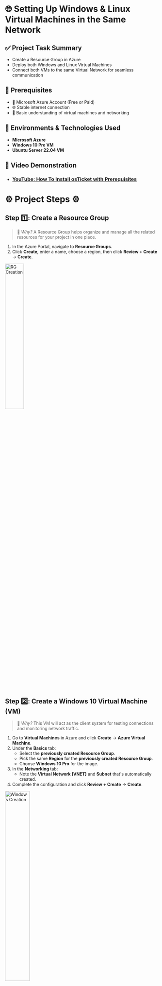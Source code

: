 <h1> 🌐 Setting Up Windows & Linux Virtual Machines in the Same Network </h1>

## ✅ Project Task Summary

- Create a Resource Group in Azure  
- Deploy both Windows and Linux Virtual Machines  
- Connect both VMs to the same Virtual Network for seamless communication  

## 📌 Prerequisites

- 🔐 Microsoft Azure Account (Free or Paid)  
- 🌐 Stable internet connection  
- 🧠 Basic understanding of virtual machines and networking  

## 🔗 Environments & Technologies Used 

- **Microsoft Azure**  
- **Windows 10 Pro VM**  
- **Ubuntu Server 22.04 VM**  

## 🎥 Video Demonstration

- ### [YouTube: How To Install osTicket with Prerequisites](https://www.youtube.com)
  
<h1> ⚙️ Project Steps ⚙️ </h1>


## Step 1️⃣: Create a Resource Group  

>📌 *Why?* A Resource Group helps organize and manage all the related resources for your project in one place.

1. In the Azure Portal, navigate to **Resource Groups**.  
2. Click **Create**, enter a name, choose a region, then click **Review + Create** → **Create**.

<p>
<img src="https://imgur.com/DXPxCjA.png" height="35%" width="35%" alt="RG Creation">
</p>

<br>

## Step 2️⃣: Create a Windows 10 Virtual Machine (VM)  

>📌 *Why?* This VM will act as the client system for testing connections and monitoring network traffic.

1. Go to **Virtual Machines** in Azure and click **Create** → **Azure Virtual Machine**.  
2. Under the **Basics** tab:  
   - Select the **previously created Resource Group**.
   - Pick the same **Region** for the **previously created Resource Group**.
   - Choose **Windows 10 Pro** for the image.  
3. In the **Networking** tab:  
   - Note the **Virtual Network (VNET)** and **Subnet** that's automatically created.  
4. Complete the configuration and click **Review + Create** → **Create**.

<p>
<img src="https://imgur.com/HFnUwht.png" height="40%" width="40%" alt="Windows Creation">
</p>

<br>

## Step 3️⃣: Create a Linux (Ubuntu) Virtual Machine (VM)  

>📌 *Why?* The Linux VM acts as the second system in the network, allowing you to simulate communication between two machines.

1. Go to **Virtual Machines** and click **Create** → **Azure Virtual Machine**.  
2. Under the **Basics** tab:  
   - Select the **same Resource Group** used earlier.
   - Pick the same **Region** for the **previously created Resource Group**.
   - Choose **Ubuntu Server 22.04 LTS x64** for the image.  
   - Set **Authentication type** to **Username/Password**.  
3. In the **Networking** tab:  
   - Select the **same Virtual Network and Subnet** used by the Windows VM.  
4. Complete the configuration and click **Review + Create** → **Create**.

<p>
<img src="https://imgur.com/NzJ71jA.png" height="40%" width="40%" alt="Linux Creation">
</p>

<br>
